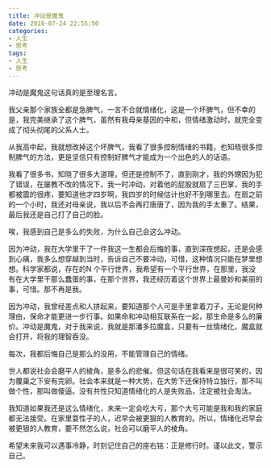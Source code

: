 ```yaml
---
title: 冲动是魔鬼
date: 2018-07-24 22:55:50
categories:
- 人生
- 思考
tags:
- 人生
- 思考
---
```


冲动是魔鬼这句话真的是至理名言。

<!-- more -->

我父亲那个家族全都是急脾气，一言不合就情绪化，这是一个坏脾气，但不幸的是，我完美继承了这个脾气，虽然有我母亲基因的中和，但情绪激动时，就完全变成了彻头彻尾的父系人士。

从我高中起，我就想改掉这个坏脾气，我看了很多控制情绪的书籍，也知晓很多控制脾气的方法，更是坚信只有控制好脾气才能成为一个出色的人的话语。

我看了很多书，知晓了很多大道理，但还是控制不了，直到刚才，我的外甥因为犯了错误，在屡教不改的情况下，我一时冲动，对着他的屁股就扇了三巴掌，我的手都被震的很疼，要知道他才四岁啊，我四岁的时候估计也好不到哪里去。在扇之前的一个小时，我还对母亲说，我以后不会再打唐唐了，因为我的手太重了。结果，最后我还是自己打了自己的脸。

唉，我感到自己是多么的失败，为什么自己会这么冲动。

因为冲动，我在大学里干了一件我这一生都会后悔的事，直到深夜想起，还是会感到心痛，我多么想穿越到当时，告诉自己不要冲动，可惜，这种情况只能在梦里想想。科学家都说，存在的N 个平行世界，我希望有一个平行世界，在那里，我没有在大学里干那么蠢蛋的事，在那个世界，我还经历着这个世界上最曼妙和美丽的事，可惜。那不再是我。

因为冲动，我曾经差点和人拼起来，要知道那个人可是手里拿着刀子，无论是何种理由，保命才能更进一步行事。如果命和冲动相互联系在一起，那生命是多么的廉价。冲动是魔鬼，对于我来说，我就是那潘多拉魔盒，只要有一丝情绪化，魔盒就会打开，将我的理智吞没。

每次，我都后悔自己是那么的没用，不能管理自己的情绪。

世人都说社会会磨平人的棱角，是多么的悲催。但这句话在我看来是很可笑的，因为覆巢之下安有完卵。社会本来就是一种大势，在大势下还保持特立独行，那不叫做个性，那叫做傻逼。没有共性只知道情绪化的人是失败品，注定被社会淘汰。

我知道如果我还是这么情绪化，未来一定会吃大亏，那个大亏可能是我和我的家庭都无法接受。在家里耍性子的人，迟早会被更狠的人教育的。所以，情绪化迟早会被更狠的人教育，要不然怎么说，社会可以磨平人的棱角。

希望未来我可以遇事冷静，时刻记住自己的座右铭：正是修行时。谨以此文，警示自己。

